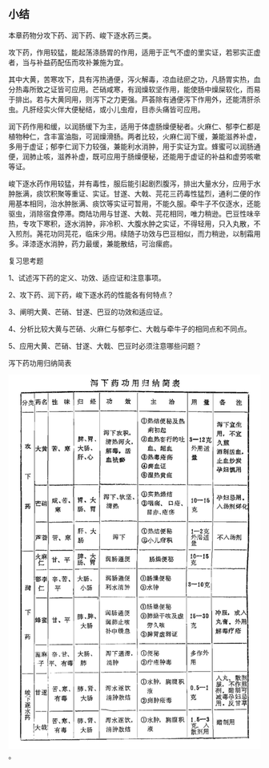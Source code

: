 ## 小结

本章药物分攻下药、润下药、峻下逐水药三类。

攻下药，作用较猛，能起荡涤肠胃的作用，适用于正气不虚的里实证，若邪实正虚者，当与补益药配伍而攻补兼施为宜。

其中大黄，苦寒攻下，具有泻热通便，泻火解毒，凉血祛瘀之功，凡肠胃实热，血分热毒所致之证皆可应用。芒硝咸寒，有润燥软坚作用，能使肠中燥屎软化，而易于排出。若与大黄同用，则泻下之力更强。芦荟除有通便泻下作用外，还能清肝杀虫。凡肝经实火伴大便秘结，或小儿虫疳，目赤头痛皆可应用。

润下药作用和缓，以润肠缓下为主，适用于体虚肠燥便秘者。火麻仁、郁李仁都是植物种仁，含丰富油脂，可润燥滑肠。两者比较，火麻仁润下缓，兼能滋养补虚，多用于虚证；郁李仁润下力较强，兼能利水消肿，用于实证为宜。蜂蜜可以润肠通便，润肺止咳，滋养补虚，既可应用于肠燥便秘，还能用于虚证的补益和虚劳咳嗽等证。

峻下逐水药作用较猛，并有毒性，服后能引起剧烈腹泻，排出大量水分，应用于水肿胀满，痰饮积聚等重证、实证。甘遂、大戟、芫花三药毒性猛烈，通利二便的作用基本相同，治水肿胀满、痰饮等实证可暂用，不能久服。牵牛子不仅逐水，还能驱虫，消除宿食停滞。商陆功用与甘遂、大戟、芫花相同，唯力稍逊。巴豆性味辛热，专攻下寒积，逐水消肿，非冷积、大腹水肿之实证，不得轻用，只入丸散，不入煎剂。荛花功同芫花，临床少用。续随子功效与巴豆相似，而力稍逊，以制霜用多。泽漆逐水消肿，药力最缓，兼能散结，可治瘰疬。

复习思考题

1、试述泻下药的定义、功效、适应证和注意事项。

2、攻下药、润下药，峻下逐水药的性能各有何特点？

3、阐明大黄、芒硝、甘遂、巴豆的功效和适应证。

4、分析比较大黄与芒硝、火麻仁与郁李仁、大戟与牵牛子的相同点和不同点。

5、应用大黄、芒硝、甘遂、大戟、巴豆时必须注意哪些问题？

泻下药功用归纳简表

![](./img/2.1.jpg)
。
